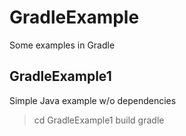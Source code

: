 # GradleExample
Some examples in Gradle

## GradleExample1
Simple Java example w/o dependencies
> cd GradleExample1
> build gradle